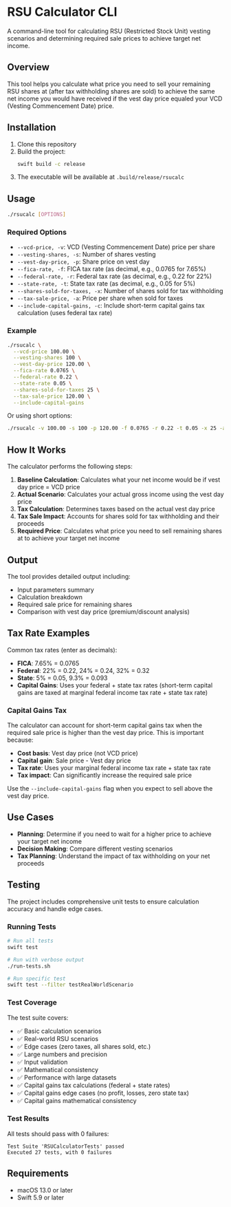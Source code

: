 # RSU Calculator CLI

A command-line tool for calculating RSU (Restricted Stock Unit) vesting scenarios and determining required sale prices to achieve target net income.

## Overview

This tool helps you calculate what price you need to sell your remaining RSU shares at (after tax withholding shares are sold) to achieve the same net income you would have received if the vest day price equaled your VCD (Vesting Commencement Date) price.

## Installation

1. Clone this repository
2. Build the project:
   ```bash
   swift build -c release
   ```
3. The executable will be available at `.build/release/rsucalc`

## Usage

```bash
./rsucalc [OPTIONS]
```

### Required Options

- `--vcd-price, -v`: VCD (Vesting Commencement Date) price per share
- `--vesting-shares, -s`: Number of shares vesting
- `--vest-day-price, -p`: Share price on vest day
- `--fica-rate, -f`: FICA tax rate (as decimal, e.g., 0.0765 for 7.65%)
- `--federal-rate, -r`: Federal tax rate (as decimal, e.g., 0.22 for 22%)
- `--state-rate, -t`: State tax rate (as decimal, e.g., 0.05 for 5%)
- `--shares-sold-for-taxes, -x`: Number of shares sold for tax withholding
- `--tax-sale-price, -a`: Price per share when sold for taxes
- `--include-capital-gains, -c`: Include short-term capital gains tax calculation (uses federal tax rate)

### Example

```bash
./rsucalc \
  --vcd-price 100.00 \
  --vesting-shares 100 \
  --vest-day-price 120.00 \
  --fica-rate 0.0765 \
  --federal-rate 0.22 \
  --state-rate 0.05 \
  --shares-sold-for-taxes 25 \
  --tax-sale-price 120.00 \
  --include-capital-gains
```

Or using short options:

```bash
./rsucalc -v 100.00 -s 100 -p 120.00 -f 0.0765 -r 0.22 -t 0.05 -x 25 -a 120.00 -c
```

## How It Works

The calculator performs the following steps:

1. **Baseline Calculation**: Calculates what your net income would be if vest day price = VCD price
2. **Actual Scenario**: Calculates your actual gross income using the vest day price
3. **Tax Calculation**: Determines taxes based on the actual vest day price
4. **Tax Sale Impact**: Accounts for shares sold for tax withholding and their proceeds
5. **Required Price**: Calculates what price you need to sell remaining shares at to achieve your target net income

## Output

The tool provides detailed output including:

- Input parameters summary
- Calculation breakdown
- Required sale price for remaining shares
- Comparison with vest day price (premium/discount analysis)

## Tax Rate Examples

Common tax rates (enter as decimals):

- **FICA**: 7.65% = 0.0765
- **Federal**: 22% = 0.22, 24% = 0.24, 32% = 0.32
- **State**: 5% = 0.05, 9.3% = 0.093
- **Capital Gains**: Uses your federal + state tax rates (short-term capital gains are taxed at marginal federal income tax rate + state tax rate)

### Capital Gains Tax

The calculator can account for short-term capital gains tax when the required sale price is higher than the vest day price. This is important because:

- **Cost basis**: Vest day price (not VCD price)
- **Capital gain**: Sale price - Vest day price
- **Tax rate**: Uses your marginal federal income tax rate + state tax rate
- **Tax impact**: Can significantly increase the required sale price

Use the `--include-capital-gains` flag when you expect to sell above the vest day price.

## Use Cases

- **Planning**: Determine if you need to wait for a higher price to achieve your target net income
- **Decision Making**: Compare different vesting scenarios
- **Tax Planning**: Understand the impact of tax withholding on your net proceeds

## Testing

The project includes comprehensive unit tests to ensure calculation accuracy and handle edge cases.

### Running Tests

```bash
# Run all tests
swift test

# Run with verbose output
./run-tests.sh

# Run specific test
swift test --filter testRealWorldScenario
```

### Test Coverage

The test suite covers:
- ✅ Basic calculation scenarios
- ✅ Real-world RSU scenarios
- ✅ Edge cases (zero taxes, all shares sold, etc.)
- ✅ Large numbers and precision
- ✅ Input validation
- ✅ Mathematical consistency
- ✅ Performance with large datasets
- ✅ Capital gains tax calculations (federal + state rates)
- ✅ Capital gains edge cases (no profit, losses, zero state tax)
- ✅ Capital gains mathematical consistency

### Test Results

All tests should pass with 0 failures:
```
Test Suite 'RSUCalculatorTests' passed
Executed 27 tests, with 0 failures
```

## Requirements

- macOS 13.0 or later
- Swift 5.9 or later 